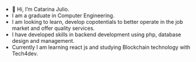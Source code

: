 - 👋 Hi, I’m Catarina Julio.
- I am a graduate in Computer Engineering.
- I am looking to learn, develop copotentials to better operate in the job market and offer quality services.
- I have developed skills in backend development using php, database design and management.
- Currently I am learning react js and studying Blockchain technology with Tech4dev.

